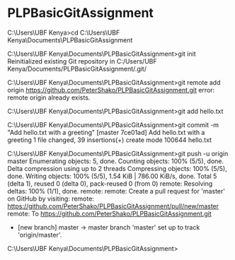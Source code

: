 # PLPBasicGitAssignment
C:\Users\UBF Kenya>cd C:\Users\UBF Kenya\Documents\PLPBasicGitAssignment

C:\Users\UBF Kenya\Documents\PLPBasicGitAssignment>git init
Reinitialized existing Git repository in C:/Users/UBF Kenya/Documents/PLPBasicGitAssignment/.git/

C:\Users\UBF Kenya\Documents\PLPBasicGitAssignment>git remote add origin https://github.com/PeterShako/PLPBasicGitAssignment.git
error: remote origin already exists.

C:\Users\UBF Kenya\Documents\PLPBasicGitAssignment>git add hello.txt

C:\Users\UBF Kenya\Documents\PLPBasicGitAssignment>git commit -m "Add hello.txt with a greeting"
[master 7ce01ad] Add hello.txt with a greeting
 1 file changed, 39 insertions(+)
 create mode 100644 hello.txt

C:\Users\UBF Kenya\Documents\PLPBasicGitAssignment>git push -u origin master
Enumerating objects: 5, done.
Counting objects: 100% (5/5), done.
Delta compression using up to 2 threads
Compressing objects: 100% (5/5), done.
Writing objects: 100% (5/5), 1.54 KiB | 786.00 KiB/s, done.
Total 5 (delta 1), reused 0 (delta 0), pack-reused 0 (from 0)
remote: Resolving deltas: 100% (1/1), done.
remote:
remote: Create a pull request for 'master' on GitHub by visiting:
remote:      https://github.com/PeterShako/PLPBasicGitAssignment/pull/new/master
remote:
To https://github.com/PeterShako/PLPBasicGitAssignment.git
 * [new branch]      master -> master
branch 'master' set up to track 'origin/master'.

C:\Users\UBF Kenya\Documents\PLPBasicGitAssignment>
